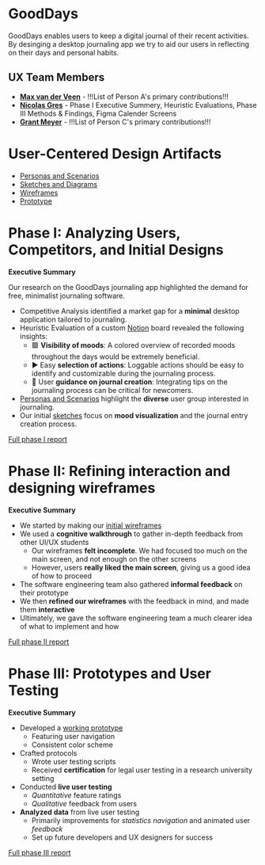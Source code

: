 <!-- !!! NOTE: Delete all parts of this file surrounded by three exclamation marks (including the exclamation marks themselves) and replace them with the appropriate content -- they are only instructions and shouldn't be in your report!!! -->

# GoodDays

<!-- !!!Brief introduction to the project and the problem it is intended to solve!!! -->

GoodDays enables users to keep a digital journal of their recent activities. By desinging a desktop journaling app we try to aid our users in reflecting on their days and personal habits.

## UX Team Members

* **[Max van der Veen](https://github.com/UsabilityEngineering/ux-journal-maxbutevil/)** - !!!List of Person A's primary contributions!!!
* **[Nicolas Gres](https://github.com/UsabilityEngineering/ux-journal-ngres)** - Phase I Executive Summery, Heuristic Evaluations, Phase III Methods & Findings, Figma Calender Screens
* **[Grant Meyer](https://usabilityengineering.github.io/ux-journal-gnmeyer/)** - !!!List of Person C's primary contributions!!!

# User-Centered Design Artifacts
 
<!-- !!!For the following, add a PDF of your artifact to the repository and replace the # with the file name!!! -->

* [Personas and Scenarios](personas/)
* [Sketches and Diagrams](sketches/)
* [Wireframes](wireframes/)
* [Prototype](https://www.figma.com/proto/MV15qgSMwoUglQ5XbrmEDV/Good-Days-Mock-Up?node-id=49-162&starting-point-node-id=49%3A162&t=1n3fUgqVzNShBP2i-1)

# Phase I: Analyzing Users, Competitors, and Initial Designs

**Executive Summary**

Our research on the GoodDays journaling app highlighted the demand for free, minimalist journaling software.

- Competitive Analysis identified a market gap for a **minimal** desktop application tailored to journaling.
- Heuristic Evaluation of a custom [Notion](https://www.notion.so/gres/10b16469034880e590e9e7024b08de15?v=9569263f9390427290fbf03037c3dc3f) board revealed the following insights:
  - 🟩 **Visibility of moods**: A colored overview of recorded moods throughout the days would be extremely beneficial.
  - ▶️ Easy **selection of actions**: Loggable actions should be easy to identify and customizable during the journaling process.
  - 🛟 User **guidance on journal creation**: Integrating tips on the journaling process can be critical for newcomers.
- [Personas and Scenarios](personas/) highlight the **diverse** user group interested in journaling.
- Our initial [sketches](sketches/) focus on **mood visualization** and the journal entry creation process.

[Full phase I report](phaseI/)

# Phase II: Refining interaction and designing wireframes

**Executive Summary**

- We started by making our [initial wireframes](wireframes/)
- We used a **cognitive walkthrough** to gather in-depth feedback from other UI/UX students
  - Our wireframes **felt incomplete**. We had focused too much on the main screen, and not enough on the other screens
  - However, users **really liked the main screen**, giving us a good idea of how to proceed
- The software engineering team also gathered **informal feedback** on their prototype
- We then **refined our wireframes** with the feedback in mind, and made them **interactive**
- Ultimately, we gave the software engineering team a much clearer idea of what to implement and how

[Full phase II report](phaseII/)

# Phase III: Prototypes and User Testing

**Executive Summary**

- Developed a [working prototype](https://www.figma.com/proto/MV15qgSMwoUglQ5XbrmEDV/Good-Days-Mock-Up?node-id=49-162&starting-point-node-id=49%3A162&t=1n3fUgqVzNShBP2i-1)
  - Featuring user navigation
  - Consistent color scheme
- Crafted protocols
  - Wrote user testing scripts
  - Received **certification** for legal user testing in a research university setting
- Conducted **live user testing**
  - _Quantitative_ feature ratings
  - _Qualitative_ feedback from users
- **Analyzed data** from live user testing
  - Primarily improvements for _statistics navigation_ and animated user _feedback_
  - Set up future developers and UX designers for success

[Full phase III report](phaseIII/)
